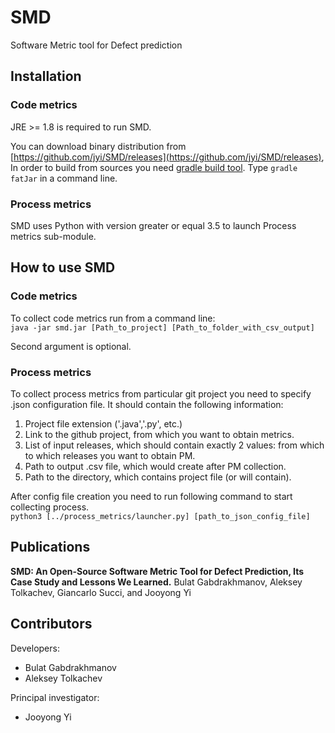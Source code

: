 # SMD
Software Metric tool for Defect prediction

## Installation ##

### Code metrics ###

JRE >= 1.8 is required to run SMD.

You can download binary distribution from [https://github.com/jyi/SMD/releases](https://github.com/jyi/SMD/releases),    
In order to build from sources you need [gradle build tool](https://gradle.org/). Type `gradle fatJar` in a command line.

### Process metrics ###

SMD uses Python with version greater or equal 3.5 to launch Process metrics sub-module.

## How to use SMD ##

### Code metrics ###

To collect code metrics run from a command line:    
`java -jar smd.jar [Path_to_project] [Path_to_folder_with_csv_output]`

Second argument is optional.

### Process metrics ###

To collect process metrics from particular git project you need to specify .json configuration file.
It should contain the following information:
1) Project file extension ('.java','.py', etc.)
2) Link to the github project, from which you want to obtain metrics.
3) List of input releases, which should contain exactly 2 values: from which to which releases you want to obtain PM.
4) Path to output .csv file, which would create after PM collection. 
5) Path to the directory, which contains project file (or will contain).

After config file creation you need to run following command to start collecting process.   
`python3 [../process_metrics/launcher.py] [path_to_json_config_file]`

## Publications ##

**SMD: An Open-Source Software Metric Tool for Defect Prediction, Its Case Study and Lessons We Learned.** Bulat Gabdrakhmanov, Aleksey Tolkachev, Giancarlo Succi, and Jooyong Yi

## Contributors ##

Developers:

* Bulat Gabdrakhmanov
* Aleksey Tolkachev

Principal investigator:

* Jooyong Yi
